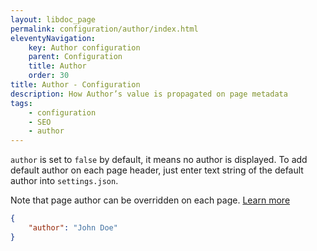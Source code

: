 ```yaml
---
layout: libdoc_page
permalink: configuration/author/index.html
eleventyNavigation:
    key: Author configuration
    parent: Configuration
    title: Author
    order: 30
title: Author - Configuration
description: How Author’s value is propagated on page metadata
tags:
    - configuration
    - SEO
    - author
---
```


`author` is set to `false` by default, it means no author is displayed. To add default author on each page header, just enter text string of the default author into `settings.json`. 

<aside>
    <p class="alert alert-info">
        Note that page author can be overridden on each page. <a href="/content/front-matter/author.md">Learn more</a>
    </p>
</aside>

```json
{
    "author": "John Doe"
}
```

